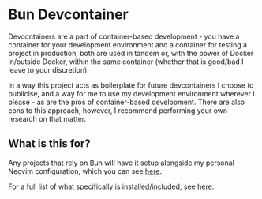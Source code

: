 # Bun Devcontainer

Devcontainers are a part of container-based development - you have a container
for your development environment and a container for testing a project in
production, both are used in tandem or, with the power of Docker in/outside
Docker, within the same container (whether that is good/bad I leave to your
discretion).

In a way this project acts as boilerplate for future devcontainers I choose to
publicise, and a way for me to use my development environment wherever I please
\- as are the pros of container-based development. There are also cons to this
approach, however, I recommend performing your own research on that matter.

## What is this for?

Any projects that rely on Bun will have it setup alongside my personal Neovim
configuration, which you can see [here]().

For a full list of what specifically is installed/included, see [here](https://github.com/cyrus01337/neovim-devcontainer/blob/main/README.md#inclusions).

